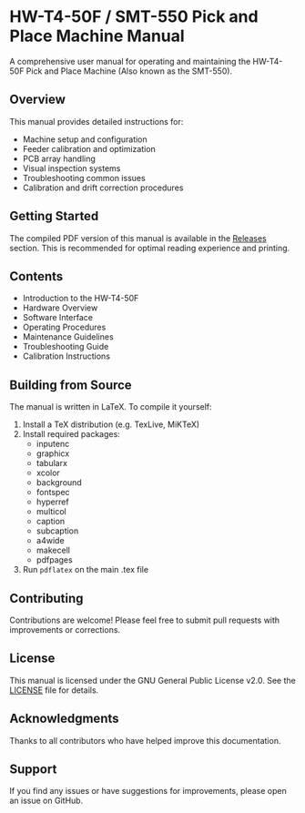 # HW-T4-50F / SMT-550 Pick and Place Machine Manual

A comprehensive user manual for operating and maintaining the HW-T4-50F Pick and Place Machine (Also known as the SMT-550).

## Overview

This manual provides detailed instructions for:

- Machine setup and configuration
- Feeder calibration and optimization 
- PCB array handling
- Visual inspection systems
- Troubleshooting common issues
- Calibration and drift correction procedures

## Getting Started

The compiled PDF version of this manual is available in the [Releases](../../releases) section. This is recommended for optimal reading experience and printing.

## Contents

- Introduction to the HW-T4-50F
- Hardware Overview
- Software Interface
- Operating Procedures
- Maintenance Guidelines
- Troubleshooting Guide
- Calibration Instructions

## Building from Source

The manual is written in LaTeX. To compile it yourself:

1. Install a TeX distribution (e.g. TexLive, MiKTeX)
2. Install required packages:
   - inputenc
   - graphicx
   - tabularx
   - xcolor
   - background
   - fontspec
   - hyperref
   - multicol
   - caption
   - subcaption
   - a4wide
   - makecell
   - pdfpages
3. Run `pdflatex` on the main .tex file

## Contributing

Contributions are welcome! Please feel free to submit pull requests with improvements or corrections.

## License

This manual is licensed under the GNU General Public License v2.0. See the [LICENSE](LICENSE) file for details.

## Acknowledgments

Thanks to all contributors who have helped improve this documentation.

## Support

If you find any issues or have suggestions for improvements, please open an issue on GitHub.
